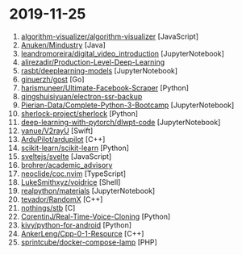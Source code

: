 # 2019-11-25

1. [algorithm-visualizer/algorithm-visualizer](https://github.com/algorithm-visualizer/algorithm-visualizer "🎆Interactive Online Platform that Visualizes Algorithms from Code") [JavaScript]
2. [Anuken/Mindustry](https://github.com/Anuken/Mindustry "A sandbox tower defense game") [Java]
3. [leandromoreira/digital_video_introduction](https://github.com/leandromoreira/digital_video_introduction "A hands-on introduction to video technology: image, video, codec (av1, vp9, h265) and more (ffmpeg encoding).") [JupyterNotebook]
4. [alirezadir/Production-Level-Deep-Learning](https://github.com/alirezadir/Production-Level-Deep-Learning "This repo attempts to serve as a guideline for building practical production-level deep learning systems to be deployed in real world applications.") 
5. [rasbt/deeplearning-models](https://github.com/rasbt/deeplearning-models "A collection of various deep learning architectures, models, and tips") [JupyterNotebook]
6. [ginuerzh/gost](https://github.com/ginuerzh/gost "GO Simple Tunnel - a simple tunnel written in golang") [Go]
7. [harismuneer/Ultimate-Facebook-Scraper](https://github.com/harismuneer/Ultimate-Facebook-Scraper "🤖 A bot which scrapes almost everything about a Facebook user's profile including all public posts/statuses available on the user's timeline, uploaded photos, tagged photos, videos, friends list and their profile photos (including Followers, Following, Work Friends, College Friends etc).") [Python]
8. [qingshuisiyuan/electron-ssr-backup](https://github.com/qingshuisiyuan/electron-ssr-backup "electron-ssr原作者删除了这个伟大的项目，故备份了下来，不继续开发,且用且珍惜") 
9. [Pierian-Data/Complete-Python-3-Bootcamp](https://github.com/Pierian-Data/Complete-Python-3-Bootcamp "Course Files for Complete Python 3 Bootcamp Course on Udemy") [JupyterNotebook]
10. [sherlock-project/sherlock](https://github.com/sherlock-project/sherlock "🔎 Find usernames across social networks") [Python]
11. [deep-learning-with-pytorch/dlwpt-code](https://github.com/deep-learning-with-pytorch/dlwpt-code "Code for the book Deep Learning with PyTorch by Eli Stevens and Luca Antiga.") [JupyterNotebook]
12. [yanue/V2rayU](https://github.com/yanue/V2rayU "V2rayU,基于v2ray核心的mac版客户端,用于科学上网,使用swift编写,支持vmess,shadowsocks,socks5等服务协议,支持订阅, 支持二维码,剪贴板导入,手动配置,二维码分享等") [Swift]
13. [ArduPilot/ardupilot](https://github.com/ArduPilot/ardupilot "ArduPlane, ArduCopter, ArduRover source") [C++]
14. [scikit-learn/scikit-learn](https://github.com/scikit-learn/scikit-learn "scikit-learn: machine learning in Python") [Python]
15. [sveltejs/svelte](https://github.com/sveltejs/svelte "Cybernetically enhanced web apps") [JavaScript]
16. [brohrer/academic_advisory](https://github.com/brohrer/academic_advisory "Collected opinions and advice for academic programs focused on data science skills.") 
17. [neoclide/coc.nvim](https://github.com/neoclide/coc.nvim "Intellisense engine for vim8 & neovim, full language server protocol support as VSCode") [TypeScript]
18. [LukeSmithxyz/voidrice](https://github.com/LukeSmithxyz/voidrice "My dotfiles (deployed by LARBS)") [Shell]
19. [realpython/materials](https://github.com/realpython/materials "Bonus materials, exercises, and example projects for our Python tutorials") [JupyterNotebook]
20. [tevador/RandomX](https://github.com/tevador/RandomX "Proof of work algorithm based on random code execution") [C++]
21. [nothings/stb](https://github.com/nothings/stb "stb single-file public domain libraries for C/C++") [C]
22. [CorentinJ/Real-Time-Voice-Cloning](https://github.com/CorentinJ/Real-Time-Voice-Cloning "Clone a voice in 5 seconds to generate arbitrary speech in real-time") [Python]
23. [kivy/python-for-android](https://github.com/kivy/python-for-android "Turn your Python application into an Android APK") [Python]
24. [AnkerLeng/Cpp-0-1-Resource](https://github.com/AnkerLeng/Cpp-0-1-Resource "C++ 匠心之作 从0到1入门资料") [C++]
25. [sprintcube/docker-compose-lamp](https://github.com/sprintcube/docker-compose-lamp "A basic LAMP stack environment built using Docker Compose.") [PHP]
